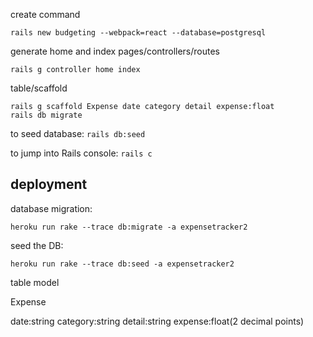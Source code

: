 create command

`rails new budgeting --webpack=react --database=postgresql`

generate home and index pages/controllers/routes

`rails g controller home index`

table/scaffold
<!-- rails g model (more control) different from rails g scaffold (more like a template) -->
<!-- rails g model Expense date category detail expense:float -->
```
rails g scaffold Expense date category detail expense:float
rails db migrate
```

to seed database: `rails db:seed`

to jump into Rails console: `rails c `


## deployment

database migration:

`heroku run rake --trace db:migrate -a expensetracker2`

seed the DB:

`heroku run rake --trace db:seed -a expensetracker2`







table model

Expense

date:string
category:string
detail:string
expense:float(2 decimal points)
